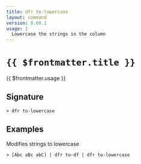 ```yaml
---
title: dfr to-lowercase
layout: command
version: 0.60.1
usage: |
  Lowercase the strings in the column
---
```


# `{{ $frontmatter.title }}`

<div style='white-space: pre-wrap;'>{{ $frontmatter.usage }}</div>

## Signature

`> dfr to-lowercase `

## Examples

Modifies strings to lowercase

```shell
> [Abc aBc abC] | dfr to-df | dfr to-lowercase
```
